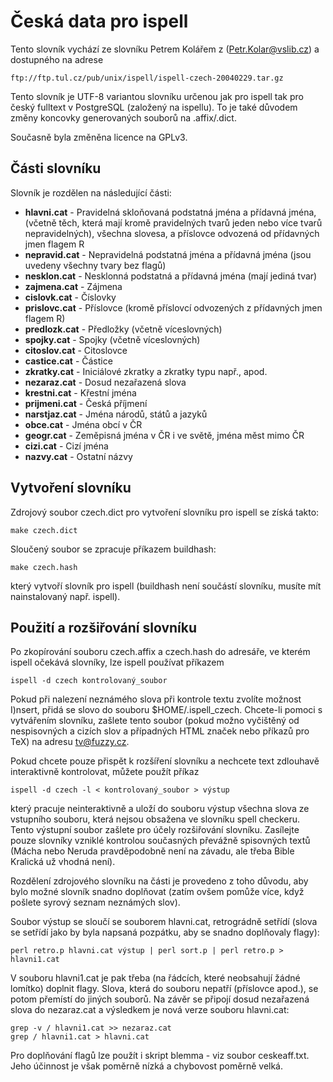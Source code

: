 Česká data pro ispell
=====================

Tento slovník vychází ze slovníku Petrem Kolářem z (Petr.Kolar@vslib.cz)
a dostupného na adrese

    ftp://ftp.tul.cz/pub/unix/ispell/ispell-czech-20040229.tar.gz

Tento slovník je UTF-8 variantou slovníku určenou jak pro ispell tak pro
český fulltext v PostgreSQL (založený na ispellu). To je také důvodem
změny koncovky generovaných souborů na .affix/.dict.

Současně byla změněna licence na GPLv3.


Části slovníku
--------------

Slovník je rozdělen na následující části:

* **hlavni.cat** - Pravidelná skloňovaná podstatná jména a přídavná jména,
  (včetně těch, která mají kromě pravidelných tvarů jeden nebo více tvarů
  nepravidelných), všechna slovesa, a příslovce odvozená od přídavných jmen
  flagem R
* **nepravid.cat** - Nepravidelná podstatná jména a přídavná jména (jsou
  uvedeny všechny tvary bez flagů)
* **nesklon.cat** - Nesklonná podstatná a přídavná jména (mají jediná tvar)
* **zajmena.cat** - Zájmena
* **cislovk.cat** - Číslovky
* **prislovc.cat** - Příslovce (kromě příslovcí odvozených z přídavných jmen
  flagem R)
* **predlozk.cat** - Předložky (včetně víceslovných)
* **spojky.cat** - Spojky (včetně víceslovných)
* **citoslov.cat** - Citoslovce
* **castice.cat** - Částice
* **zkratky.cat** - Iniciálové zkratky a zkratky typu např., apod.
* **nezaraz.cat** - Dosud nezařazená slova
* **krestni.cat** - Křestní jména
* **prijmeni.cat** - Česká příjmení
* **narstjaz.cat** - Jména národů, států a jazyků
* **obce.cat** - Jména obcí v ČR
* **geogr.cat** - Zeměpisná jména v ČR i ve světě, jména měst mimo ČR
* **cizi.cat** - Cizí jména
* **nazvy.cat** - Ostatní názvy


Vytvoření slovníku
------------------

Zdrojový soubor czech.dict pro vytvoření slovníku pro ispell se získá takto:

    make czech.dict

Sloučený soubor se zpracuje příkazem buildhash:

    make czech.hash

který vytvoří slovník pro ispell (buildhash není součástí slovníku, musíte mít
nainstalovaný např. ispell).


Použití a rozšiřování slovníku
------------------------------

Po zkopírování souboru czech.affix a czech.hash do adresáře, ve kterém
ispell očekává slovníky, lze ispell používat příkazem

    ispell -d czech kontrolovaný_soubor

Pokud při nalezení neznámého slova při kontrole textu zvolíte možnost
I)nsert, přidá se slovo do souboru $HOME/.ispell_czech. Chcete-li pomoci
s vytvářením slovníku, zašlete tento soubor (pokud možno vyčištěný od
nespisovných a cizích slov a případných HTML značek nebo příkazů pro
TeX) na adresu tv@fuzzy.cz.

Pokud chcete pouze přispět k rozšíření slovníku a nechcete text zdlouhavě
interaktivně kontrolovat, můžete použít příkaz

    ispell -d czech -l < kontrolovaný_soubor > výstup

který pracuje neinteraktivně a uloží do souboru výstup všechna slova
ze vstupního souboru, která nejsou obsažena ve slovníku spell checkeru.
Tento výstupní soubor zašlete pro účely rozšiřování slovníku. Zasílejte
pouze slovníky vzniklé kontrolou současných převážně spisovných textů
(Mácha nebo Neruda pravděpodobně není na závadu, ale třeba Bible Kralická
už vhodná není).

Rozdělení zdrojového slovníku na části je provedeno z toho důvodu, aby
bylo možné slovník snadno doplňovat (zatím ovšem pomůže více, když pošlete
syrový seznam neznámých slov).

Soubor výstup se sloučí se souborem hlavni.cat, retrográdně setřídí
(slova se setřídí jako by byla napsaná pozpátku, aby se snadno doplňovaly
flagy):

    perl retro.p hlavni.cat výstup | perl sort.p | perl retro.p > hlavni1.cat

V souboru hlavni1.cat je pak třeba (na řádcích, které neobsahují žádné
lomítko) doplnit flagy. Slova, která do souboru nepatří (příslovce apod.),
se potom přemístí do jiných souborů. Na závěr se připojí dosud nezařazená
slova do nezaraz.cat a výsledkem je nová verze souboru hlavni.cat:

    grep -v / hlavni1.cat >> nezaraz.cat
    grep / hlavni1.cat > hlavni.cat

Pro doplňování flagů lze použít i skript blemma - viz soubor ceskeaff.txt.
Jeho účinnost je však poměrně nízká a chybovost poměrně velká.
